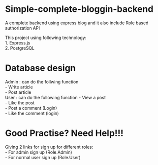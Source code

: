 # Simple-complete-bloggin-backend

A complete backend using express blog and it also include Role based authorization API

This project using following technology:\
    1. Express.js\
    2. PostgreSQL

# Database design

Admin : can do the follwing function\
    - Write article\
    - Post article\
User : can do the following function
    - View a post\
    - Like the post\
    - Post a comment (Login)\
    - Like the comment (login)

# Good Practise? Need Help!!!
Giving 2 links for sign up for different roles: \
    - For admin sign up (Role.Admin)\
    - For normal user sign up (Role.User)